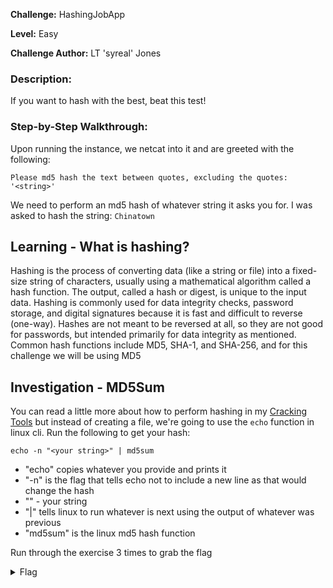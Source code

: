 **Challenge:** HashingJobApp

**Level:** Easy

**Challenge Author:** LT 'syreal' Jones

### Description: 
If you want to hash with the best, beat this test!

### Step-by-Step Walkthrough:
Upon running the instance, we netcat into it and are greeted with the following:

`Please md5 hash the text between quotes, excluding the quotes: '<string>'`

We need to perform an md5 hash of whatever string it asks you for. I was asked to hash the string: `Chinatown`

## Learning - What is hashing?
Hashing is the process of converting data (like a string or file) into a fixed-size string of characters, usually using a mathematical algorithm called a hash function. The output, called a hash or digest, is unique to the input data. Hashing is commonly used for data integrity checks, password storage, and digital signatures because it is fast and difficult to reverse (one-way). Hashes are not meant to be reversed at all, so they are not good for passwords, but intended primarily for data integrity as mentioned. Common hash functions include MD5, SHA-1, and SHA-256, and for this challenge we will be using MD5

## Investigation - MD5Sum
You can read a little more about how to perform hashing in my [Cracking Tools](https://github.com/Texas-Tim/CyberSecurityPractice/tree/main/CrackingTools/Hashes) but instead of creating a file, we're going to use the `echo` function in linux cli. Run the following to get your hash:

`echo -n "<your string>" | md5sum`

* "echo" copies whatever you provide and prints it
* "-n" is the flag that tells echo not to include a new line as that would change the hash
* "<string>" - your string
* "|" tells linux to run whatever is next using the output of whatever was previous
* "md5sum" is the linux md5 hash function

Run through the exercise 3 times to grab the flag

<details><summary>Flag</summary>
    <pre>
    picoCTF{4ppl1c4710n_r3c31v3d_bf2ceb02}
    </pre>
   </details>